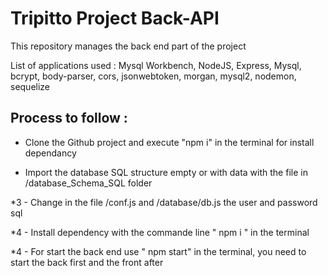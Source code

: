 # Tripitto Project Back-API

This repository manages the back end part of the project

List of applications used : 
Mysql Workbench, NodeJS, Express, Mysql, bcrypt, body-parser, cors, jsonwebtoken, morgan, mysql2, nodemon, sequelize

## **Process to follow :** 

* Clone the Github project and execute "npm i" in the terminal for install dependancy

* Import the database SQL structure empty or with data with the file in /database_Schema_SQL folder 

*3 - Change in the file /conf.js and /database/db.js the user and password sql

*4 - Install dependency with the commande line " npm i " in the terminal

*4 - For start the back end use " npm start" in the terminal, you need to start the back first and the front after

